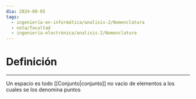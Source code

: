 ```yaml
---
dia: 2024-08-05
tags:
  - ingeniería-en-informática/analisis-2/Nomenclatura
  - nota/facultad
  - ingeniería-electrónica/analisis-2/Nomenclatura
---
```

# Definición
---
Un espacio es todo [[Conjunto|conjunto]] no vacío de elementos a los cuales se los denomina puntos